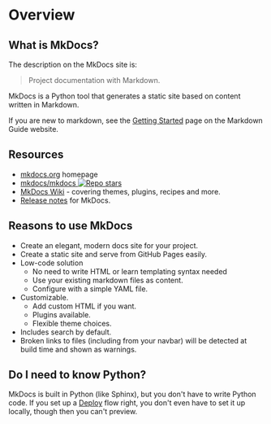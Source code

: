 # Overview


## What is MkDocs?

The description on the MkDocs site is:

> Project documentation with Markdown.

MkDocs is a Python tool that generates a static site based on content written in Markdown.

If you are new to markdown, see the [Getting Started](https://www.markdownguide.org/getting-started/) page on the Markdown Guide website.


## Resources

- [mkdocs.org](https://www.mkdocs.org) homepage
- [mkdocs/mkdocs ![Repo stars](https://img.shields.io/github/stars/mkdocs/mkdocs?style=social)](https://github.com/mkdocs/mkdocs)
- [MkDocs Wiki](https://github.com/mkdocs/mkdocs/wiki) - covering themes, plugins, recipes and more.
- [Release notes](https://www.mkdocs.org/about/release-notes/) for MkDocs.


## Reasons to use MkDocs

- Create an elegant, modern docs site for your project.
- Create a static site and serve from GitHub Pages easily.
- Low-code solution
    - No need to write HTML or learn templating syntax needed
    - Use your existing markdown files as content.
    - Configure with a simple YAML file.
- Customizable.
    - Add custom HTML if you want.
    - Plugins available.
    - Flexible theme choices.
- Includes search by default.
- Broken links to files (including from your navbar) will be detected at build time and shown as warnings.


## Do I need to know Python?

MkDocs is built in Python (like Sphinx), but you don't have to write Python code. If you set up a [Deploy](deploy) flow right, you don't even have to set it up locally, though then you can't preview.
